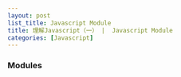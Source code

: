```yaml
---
layout: post
list_title: Javascript Module
title: 理解Javascript（一） |  Javascript Module
categories: [Javascript]
---
```


### Modules